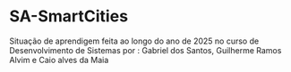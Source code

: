 # SA-SmartCities
Situação de aprendigem feita ao longo do ano de 2025 no curso de Desenvolvimento de Sistemas por : Gabriel dos Santos, Guilherme Ramos Alvim e Caio alves da Maia
